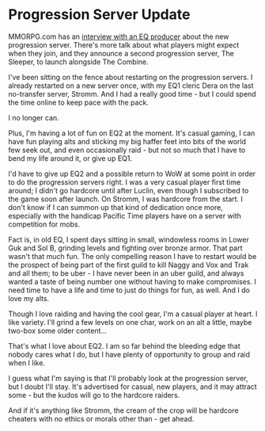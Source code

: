 # Progression Server Update

MMORPG.com has an [interview with an EQ producer](http://www.mmorpg.com/gamelist.cfm/gameId/9/setView/features/loadFeature/723) about the new progression server. There's more talk about what players might expect when they join, and they announce a second progression server, The Sleeper, to launch alongside The Combine.



I've been sitting on the fence about restarting on the progression servers. I already restarted on a new server once, with my EQ1 cleric Dera on the last no-transfer server, Stromm. And I had a really good time - but I could spend the time online to keep pace with the pack.



I no longer can.



Plus, I'm having a lot of fun on EQ2 at the moment. It's casual gaming, I can have fun playing alts and sticking my big haffer feet into bits of the world few seek out, and even occasionally raid - but not so much that I have to bend my life around it, or give up EQ1.



I'd have to give up EQ2 and a possible return to WoW at some point in order to do the progression servers right. I was a very casual player first time around; I didn't go hardcore until after Luclin, even though I subscribed to the game soon after launch. On Stromm, I was hardcore from the start. I don't know if I can summon up that kind of dedication once more, especially with the handicap Pacific Time players have on a server with competition for mobs.



Fact is, in old EQ, I spent days sitting in small, windowless rooms in Lower Guk and Sol B, grinding levels and fighting over bronze armor. That part wasn't that much fun. The only compelling reason I have to restart would be the prospect of being part of the first guild to kill Naggy and Vox and Trak and all them; to be uber - I have never been in an uber guild, and always wanted a taste of being number one without having to make compromises. I need time to have a life and time to just do things for fun, as well. And I do love my alts.



Though I love raiding and having the cool gear, I'm a casual player at heart. I like variety. I'll grind a few levels on one char, work on an alt a little, maybe two-box some older content...



That's what I love about EQ2. I am so far behind the bleeding edge that nobody cares what I do, but I have plenty of opportunity to group and raid when I like.



I guess what I'm saying is that I'll probably look at the progression server, but I doubt I'll stay. It's advertised for casual, new players, and it may attract some - but the kudos will go to the hardcore raiders.



And if it's anything like Stromm, the cream of the crop will be hardcore cheaters with no ethics or morals other than - get ahead.


